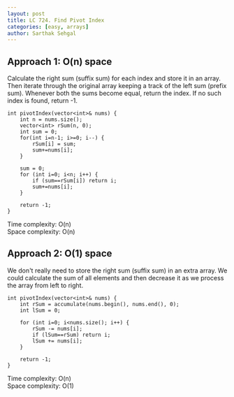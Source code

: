 ```yaml
---
layout: post
title: LC 724. Find Pivot Index
categories: [easy, arrays]
author: Sarthak Sehgal
---
```


## Approach 1: O(n) space
Calculate the right sum (suffix sum) for each index and store it in an array. Then iterate through the original array keeping a track of the left sum (prefix sum). Whenever both the sums become equal, return the index. If no such index is found, return -1.

```
int pivotIndex(vector<int>& nums) {
    int n = nums.size();
    vector<int> rSum(n, 0);
    int sum = 0;
    for(int i=n-1; i>=0; i--) {
        rSum[i] = sum;
        sum+=nums[i];
    }
    
    sum = 0;
    for (int i=0; i<n; i++) {
        if (sum==rSum[i]) return i;
        sum+=nums[i];
    }
    
    return -1;
}
```
Time complexity: O(n)  
Space complexity: O(n)

## Approach 2: O(1) space
We don't really need to store the right sum (suffix sum) in an extra array. We could calculate the sum of all elements and then decrease it as we process the array from left to right.

```
int pivotIndex(vector<int>& nums) {
    int rSum = accumulate(nums.begin(), nums.end(), 0);
    int lSum = 0;
    
    for (int i=0; i<nums.size(); i++) {
        rSum -= nums[i];
        if (lSum==rSum) return i;
        lSum += nums[i];
    }
    
    return -1;
}
```
Time complexity: O(n)  
Space complexity: O(1)